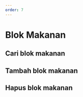 ```yaml
---
order: 7
---
```

# Blok Makanan

## Cari blok makanan

## Tambah blok makanan

## Hapus blok makanan
